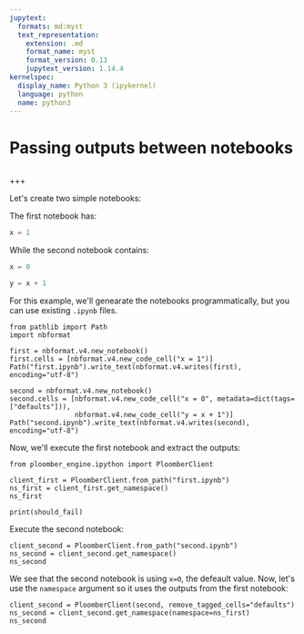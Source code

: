```yaml
---
jupytext:
  formats: md:myst
  text_representation:
    extension: .md
    format_name: myst
    format_version: 0.13
    jupytext_version: 1.14.4
kernelspec:
  display_name: Python 3 (ipykernel)
  language: python
  name: python3
---
```


# Passing outputs between notebooks

```{versionadded} 0.0.22
```

+++

Let's create two simple notebooks:

The first notebook has:

```python
x = 1
```

While the second notebook contains:

```python
x = 0

y = x + 1
```

For this example, we'll genearate the notebooks programmatically, but you can use existing `.ipynb` files.

```{code-cell} ipython3
from pathlib import Path
import nbformat

first = nbformat.v4.new_notebook()
first.cells = [nbformat.v4.new_code_cell("x = 1")]
Path("first.ipynb").write_text(nbformat.v4.writes(first), encoding="utf-8")

second = nbformat.v4.new_notebook()
second.cells = [nbformat.v4.new_code_cell("x = 0", metadata=dict(tags=["defaults"])),
                nbformat.v4.new_code_cell("y = x + 1")]
Path("second.ipynb").write_text(nbformat.v4.writes(second), encoding="utf-8")
```

Now, we'll execute the first notebook and extract the outputs:

```{code-cell} ipython3
from ploomber_engine.ipython import PloomberClient

client_first = PloomberClient.from_path("first.ipynb")
ns_first = client_first.get_namespace()
ns_first

print(should_fail)
```

Execute the second notebook:

```{code-cell} ipython3
client_second = PloomberClient.from_path("second.ipynb")
ns_second = client_second.get_namespace()
ns_second
```

We see that the second notebook is using `x=0`, the defeault value. Now, let's use the `namespace` argument so it uses the outputs from the first notebook:

```{code-cell} ipython3
client_second = PloomberClient(second, remove_tagged_cells="defaults")
ns_second = client_second.get_namespace(namespace=ns_first)
ns_second
```
